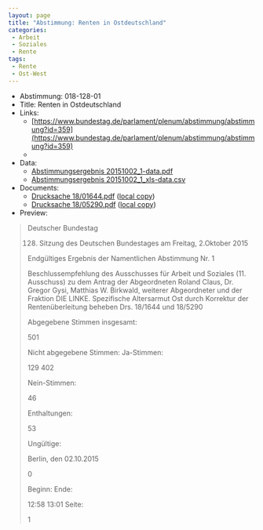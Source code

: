 ```yaml
---
layout: page
title: "Abstimmung: Renten in Ostdeutschland"
categories:
 - Arbeit
 - Soziales
 - Rente
tags:
 - Rente
 - Ost-West
---
```


* Abstimmung: 018-128-01
* Title: Renten in Ostdeutschland
* Links: 
    * [https://www.bundestag.de/parlament/plenum/abstimmung/abstimmung?id=359](https://www.bundestag.de/parlament/plenum/abstimmung/abstimmung?id=359)
    * 
* Data: 
    * [Abstimmungsergebnis 20151002_1-data.pdf](/res/abstimmungsliste/20151002_1-data.pdf)
    * [Abstimmungsergebnis 20151002_1_xls-data.csv](/res/abstimmungsliste/analyses/20151002_1_xls-data.csv)
* Documents: 
    * [Drucksache 18/01644.pdf](http://dip21.bundestag.de/dip21/btd/18/016/1801644.pdf) ([local copy](/res/abstimmungsdaten/018-128-01/1801644.pdf))
    * [Drucksache 18/05290.pdf](http://dip21.bundestag.de/dip21/btd/18/052/1805290.pdf) ([local copy](/res/abstimmungsdaten/018-128-01/1805290.pdf))
* Preview: 
> Deutscher Bundestag
> 
> 128. Sitzung des Deutschen Bundestages
> am Freitag, 2.Oktober 2015
> 
> Endgültiges Ergebnis der Namentlichen Abstimmung Nr. 1
> 
> Beschlussempfehlung des Ausschusses für Arbeit und Soziales (11. Ausschuss)
> zu dem Antrag der Abgeordneten Roland Claus, Dr. Gregor Gysi, Matthias W. Birkwald,
> weiterer Abgeordneter und der Fraktion DIE LINKE.
> Spezifische Altersarmut Ost durch Korrektur der Rentenüberleitung beheben
> Drs. 18/1644 und 18/5290
> 
> Abgegebene Stimmen insgesamt:
> 
> 501
> 
> Nicht abgegebene Stimmen:
> Ja-Stimmen:
> 
> 129
> 402
> 
> Nein-Stimmen:
> 
> 46
> 
> Enthaltungen:
> 
> 53
> 
> Ungültige:
> 
> Berlin, den 02.10.2015
> 
> 0
> 
> Beginn:
> Ende:
> 
> 12:58
> 13:01
> Seite:
> 
> 1
> 
> 
